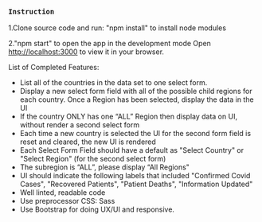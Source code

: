 ### `Instruction`

1.Clone source code and run: "npm install" to install node modules

2."npm start" to open the app in the development mode
Open [http://localhost:3000](http://localhost:3000) to view it in your browser.

List of Completed Features:

- List all of the countries in the data set to one select form.
- Display a new select form field with all of the possible child regions for each country.
  Once a Region has been selected, display the data in the UI
- If the country ONLY has one “ALL” Region then display data on UI, without render a second select form
- Each time a new country is selected the UI for the second form field is reset and cleared, the new UI is rendered
- Each Select Form Field should have a default as "Select Country" or "Select Region" (for the second select form)
- The subregion is “ALL”, please display “All Regions"
- UI should indicate the following labels that included "Confirmed Covid Cases", "Recovered Patients", "Patient Deaths", "Information Updated"
- Well linted, readable code
- Use preprocessor CSS: Sass
- Use Bootstrap for doing UX/UI and responsive.
